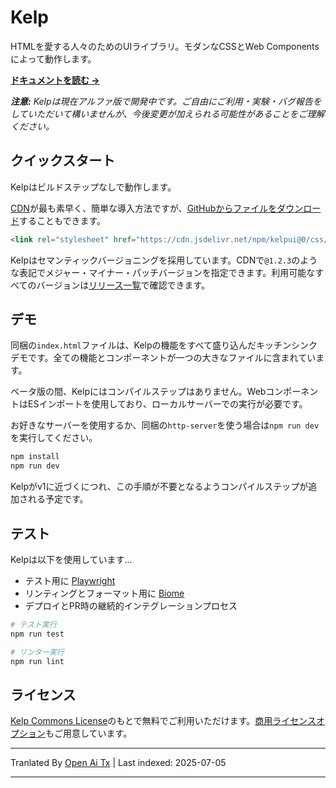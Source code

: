 # Kelp

HTMLを愛する人々のためのUIライブラリ。モダンなCSSとWeb Componentsによって動作します。

**[ドキュメントを読む &rarr;](https://kelpui.com)**

_**注意:** Kelpは現在アルファ版で開発中です。ご自由にご利用・実験・バグ報告をしていただいて構いませんが、今後変更が加えられる可能性があることをご理解ください。_



## クイックスタート

Kelpはビルドステップなしで動作します。

[CDN](https://cdn.jsdelivr.net/npm/kelpui/)が最も素早く、簡単な導入方法ですが、[GitHubからファイルをダウンロード](https://github.com/cferdinandi/kelp)することもできます。

```html
<link rel="stylesheet" href="https://cdn.jsdelivr.net/npm/kelpui@0/css/kelp.css">
```

Kelpはセマンティックバージョニングを採用しています。CDNで`@1.2.3`のような表記でメジャー・マイナー・パッチバージョンを指定できます。利用可能なすべてのバージョンは[リリース一覧](https://github.com/cferdinandi/kelp/tags)で確認できます。



## デモ

同梱の`index.html`ファイルは、Kelpの機能をすべて盛り込んだキッチンシンクデモです。全ての機能とコンポーネントが一つの大きなファイルに含まれています。

ベータ版の間、Kelpにはコンパイルステップはありません。WebコンポーネントはESインポートを使用しており、ローカルサーバーでの実行が必要です。

お好きなサーバーを使用するか、同梱の`http-server`を使う場合は`npm run dev`を実行してください。

```bash
npm install
npm run dev
```

Kelpがv1に近づくにつれ、この手順が不要となるようコンパイルステップが追加される予定です。



## テスト

Kelpは以下を使用しています...

- テスト用に [Playwright](https://playwright.dev)
- リンティングとフォーマット用に [Biome](https://biomejs.dev)
- デプロイとPR時の継続的インテグレーションプロセス

```bash
# テスト実行
npm run test

# リンター実行
npm run lint
```



## ライセンス

[Kelp Commons License](https://github.com/cferdinandi/kelp/blob/main/LICENSE.md)のもとで無料でご利用いただけます。[商用ライセンスオプション](/license/)もご用意しています。

---

Tranlated By [Open Ai Tx](https://github.com/OpenAiTx/OpenAiTx) | Last indexed: 2025-07-05

---